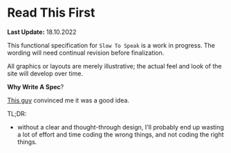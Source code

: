 
# Read This First

**Last Update:** 18.10.2022

This functional specification for `Slow To Speak` is a work in progress. The wording will need continual revision before finalization. 

All graphics or layouts are merely illustrative; the actual feel and look of the site will develop over time.

**Why Write A Spec**?

[This guy](https://www.joelonsoftware.com/2000/10/02/painless-functional-specifications-part-1-why-bother/) convinced me it was a good idea.

TL;DR:
* without a clear and thought-through design, I'll probably end up wasting a lot of effort and time coding the wrong things, and not coding the right things.
